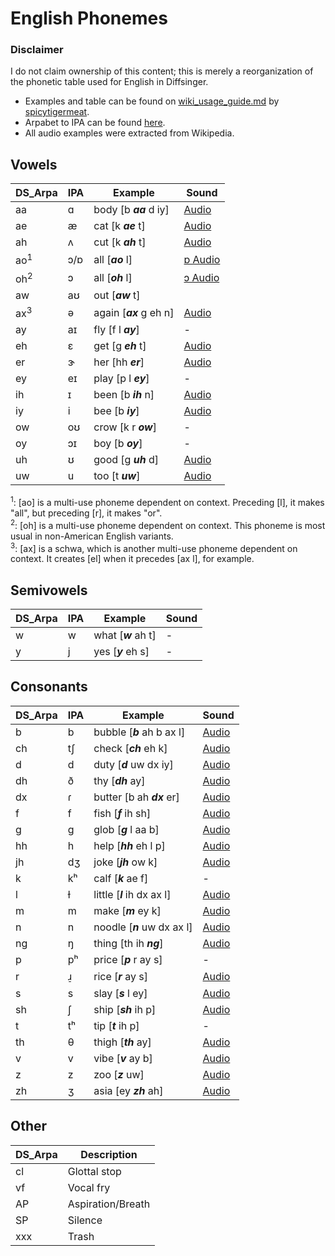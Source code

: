 
# English Phonemes 
### Disclaimer
I do not claim ownership of this content; this is merely a reorganization of the phonetic table used for English in Diffsinger.
- Examples and table can be found on [wiki_usage_guide.md](https://github.com/spicytigermeat/tiger_diffsinger/blob/main/wiki_usage_guide.md) by [spicytigermeat](https://github.com/spicytigermeat).
- Arpabet to IPA can be found [here](https://docs.soapboxlabs.com/resources/linguistics/arpabet-to-ipa/).
- All audio examples were extracted from Wikipedia.

## Vowels
| DS_Arpa | IPA | Example | Sound |
|--|--|--|--|
| aa | ɑ | body [b ***aa*** d iy] | [Audio](https://upload.wikimedia.org/wikipedia/commons/e/e5/Open_back_unrounded_vowel.ogg)
| ae | æ | cat [k ***ae*** t] | [Audio](https://upload.wikimedia.org/wikipedia/commons/c/c9/Near-open_front_unrounded_vowel.ogg)
| ah | ʌ | cut [k ***ah*** t] | [Audio](https://upload.wikimedia.org/wikipedia/commons/8/80/PR-open-mid_back_unrounded_vowel2.ogg)
| ao<sup>1</sup> | ɔ/ɒ | all [***ao*** l] | [ɒ Audio](https://upload.wikimedia.org/wikipedia/commons/3/31/PR-open_back_rounded_vowel.ogg)
| oh<sup>2</sup> | ɔ | all [***oh*** l] | [ɔ Audio](https://upload.wikimedia.org/wikipedia/commons/d/d0/PR-open-mid_back_rounded_vowel.ogg)
| aw | aʊ | out [***aw*** t] |
| ax<sup>3</sup> | ə | again [***ax*** g eh n] | [Audio](https://upload.wikimedia.org/wikipedia/commons/d/d9/Mid-central_vowel.ogg)
| ay | aɪ | fly [f l ***ay***] | -
| eh | ɛ | get [g ***eh*** t] | [Audio](https://upload.wikimedia.org/wikipedia/commons/7/71/Open-mid_front_unrounded_vowel.ogg)
| er | ɝ | her [hh ***er***] | [Audio](https://upload.wikimedia.org/wikipedia/commons/e/e1/En-us-er.ogg)
| ey | eɪ | play [p l ***ey***] | -
| ih | ɪ | been [b ***ih*** n] | [Audio](https://upload.wikimedia.org/wikipedia/commons/4/4c/Near-close_near-front_unrounded_vowel.ogg)
| iy | i | bee [b ***iy***] | [Audio](https://upload.wikimedia.org/wikipedia/commons/9/91/Close_front_unrounded_vowel.ogg)
| ow | oʊ | crow [k r ***ow***] | -
| oy | ɔɪ | boy [b ***oy***] | -
| uh | ʊ | good [g ***uh*** d] | [Audio](https://upload.wikimedia.org/wikipedia/commons/d/d5/Near-close_near-back_rounded_vowel.ogg)
| uw | u | too [t ***uw***] | [Audio](https://upload.wikimedia.org/wikipedia/commons/5/5d/Close_back_rounded_vowel.ogg)

<sup>1</sup>: [ao] is a multi-use phoneme dependent on context. Preceding [l], it makes "all", but preceding [r], it makes "or".<br>
<sup>2</sup>: [oh] is a multi-use phoneme dependent on context. This phoneme is most usual in non-American English variants.<br>
<sup>3</sup>: [ax] is a schwa, which is another multi-use phoneme dependent on context. It creates [el] when it precedes [ax l], for example.

## Semivowels
| DS_Arpa | IPA | Example | Sound |
|--|--|--|--|
| w | w | what [***w*** ah t] | -
| y | j | yes [***y*** eh s] | - 


## Consonants
| DS_Arpa | IPA | Example | Sound |
|--|--|--|--|
| b | b | bubble [***b*** ah b ax l] | [Audio](https://upload.wikimedia.org/wikipedia/commons/2/2c/Voiced_bilabial_plosive.ogg)
| ch | tʃ | check [***ch*** eh k] | [Audio](https://upload.wikimedia.org/wikipedia/commons/9/97/Voiceless_palato-alveolar_affricate.ogg)
| d | d | duty [***d*** uw dx iy] | [Audio](https://upload.wikimedia.org/wikipedia/commons/0/01/Voiced_alveolar_plosive.ogg)
| dh | ð | thy [***dh*** ay] | [Audio](https://upload.wikimedia.org/wikipedia/commons/6/6a/Voiced_dental_fricative.ogg)
| dx | ɾ | butter [b ah ***dx*** er] | [Audio](https://upload.wikimedia.org/wikipedia/commons/a/a0/Alveolar_tap.ogg)
| f | f | fish [***f*** ih sh] | [Audio](https://upload.wikimedia.org/wikipedia/commons/c/c7/Voiceless_labio-dental_fricative.ogg)
| g | g | glob [***g*** l aa b] | [Audio](https://upload.wikimedia.org/wikipedia/commons/1/12/Voiced_velar_plosive_02.ogg)
| hh | h | help [***hh*** eh l p] | [Audio](https://upload.wikimedia.org/wikipedia/commons/d/da/Voiceless_glottal_fricative.ogg)
| jh | dʒ | joke [***jh*** ow k] | [Audio](https://upload.wikimedia.org/wikipedia/commons/e/e6/Voiced_palato-alveolar_affricate.ogg)
| k | kʰ | calf [***k*** ae f] | -
| l | ɫ | little [***l*** ih dx ax l] | [Audio](https://upload.wikimedia.org/wikipedia/commons/d/d3/Velarized_alveolar_lateral_approximant.ogg)
| m | m | make [***m*** ey k] | [Audio](https://upload.wikimedia.org/wikipedia/commons/a/a9/Bilabial_nasal.ogg)
| n | n | noodle [***n*** uw dx ax l] | [Audio](https://upload.wikimedia.org/wikipedia/commons/2/29/Alveolar_nasal.ogg)
| ng | ŋ | thing [th ih ***ng***] | [Audio](https://upload.wikimedia.org/wikipedia/commons/3/39/Velar_nasal.ogg)
| p | pʰ | price [***p*** r ay s] | - 
| r | ɹ̠ | rice [***r*** ay s] | [Audio](https://upload.wikimedia.org/wikipedia/commons/3/33/Postalveolar_approximant.ogg)
| s | s | slay [***s*** l ey] | [Audio](https://upload.wikimedia.org/wikipedia/commons/a/ac/Voiceless_alveolar_sibilant.ogg)
| sh | ʃ | ship [***sh*** ih p] | [Audio](https://upload.wikimedia.org/wikipedia/commons/c/cc/Voiceless_palato-alveolar_sibilant.ogg)
| t | tʰ | tip [***t*** ih p] | -
| th | θ | thigh [***th*** ay] | [Audio](https://upload.wikimedia.org/wikipedia/commons/8/80/Voiceless_dental_fricative.ogg)
| v | v | vibe [***v*** ay b] | [Audio](https://upload.wikimedia.org/wikipedia/commons/4/42/Voiced_labio-dental_fricative.ogg)
| z | z | zoo [***z*** uw] | [Audio](https://upload.wikimedia.org/wikipedia/commons/c/c0/Voiced_alveolar_sibilant.ogg)
| zh | ʒ | asia [ey ***zh*** ah] |[Audio](https://upload.wikimedia.org/wikipedia/commons/3/30/Voiced_palato-alveolar_sibilant.ogg)


## Other
| DS_Arpa | Description |
|--|--|
|cl|Glottal stop|
|vf|Vocal fry|
|AP|Aspiration/Breath|
|SP|Silence|
|xxx|Trash|


